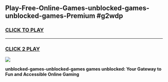 
## Play-Free-Online-Games-unblocked-games-unblocked-games-Premium #g2wdp
<h3>
<a href="https://premium.freeplayer.one?title=unblocked-games-unblocked-games&ref=8M">CLICK TO PLAY</a></h3>
<hr>

<h3>
<a href="https://premium.freeplayer.one?title=unblocked-games-unblocked-games&ref=8M">CLICK 2 PLAY</a>
  
</h3>

<a href="https://premium.freeplayer.one?title=unblocked-games-unblocked-games&ref=8M"><img src="https://clearcache.store/games.png"></a>


**unblocked-games-unblocked-games games unblocked: Your Gateway to Fun and Accessible Online Gaming**
